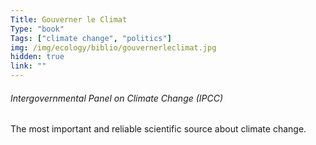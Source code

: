 ```yaml
---
Title: Gouverner le Climat
Type: "book"
Tags: ["climate change", "politics"]
img: /img/ecology/biblio/gouvernerleclimat.jpg
hidden: true
link: ""
---
```


###### Intergovernmental Panel on Climate Change (IPCC)

The most important and reliable scientific source about climate change.